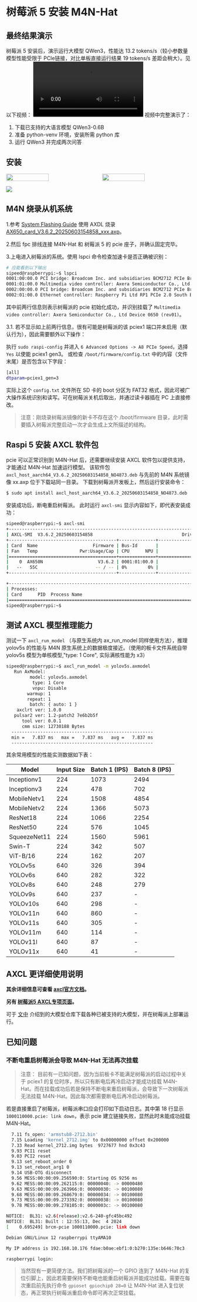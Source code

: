 # 树莓派 5 安装 M4N-Hat

## 最终结果演示
树莓派 5 安装后，演示运行大模型 QWen3，性能达 13.2 tokens/s（较小参数量模型性能受限于 PCIe链接，对比单板直接运行结果 19 tokens/s 差距会稍大）。见以下视频：
<video controls autoplay src="../assets/m4nhat/axcl-run-llm-on-raspi5-2025-07-03-4xspeedup.mp4" type="video/mp4"> Your browser does not support video playback. </video>
视频中完整演示了：
1. 下载已支持的大语言模型 QWen3-0.6B
2. 准备 python-venv 环境，安装所需 python 库
3. 运行 QWen3 并完成两次问答

## 安装
<div style="display: flex; justify-content: space-between;">
  <img src="../assets/m4nhat/DSC07559.JPG" style="width: 48%;">
  <img src="../assets/m4nhat/DSC07561.JPG" style="width: 48%;">
</div>

![](../assets/m4nhat/DSC07569.JPG)

## M4N 烧录从机系统
1.参考 [System Flashing Guide](../m4n/system-update.html) 使用 AXDL 烧录 [AX650_card_V3.6.2_20250603154858_xxx.axp](https://dl.sipeed.com/MaixIV/M4N-Dock/09_Image/)。

2.然后 fpc 排线连接 M4N-Hat 和 树莓派 5 的 pcie 座子，并确认固定完毕。

3.上电进入树莓派的系统。使用 lspci 命令检查加速卡是否正确被识别：
```bash
# 应能看到以下输出
sipeed@raspberrypi:~$ lspci
0001:00:00.0 PCI bridge: Broadcom Inc. and subsidiaries BCM2712 PCIe Bridge (rev 21)
0001:01:00.0 Multimedia video controller: Axera Semiconductor Co., Ltd Device 0650 (rev01)
0002:00:00.0 PCI bridge: Broadcom Inc. and subsidiaries BCM2712 PCIe Bridge (rev 21)
0002:01:00.0 Ethernet controller: Raspberry Pi Ltd RP1 PCIe 2.0 South Bridge
```

其中前两行信息则表示树莓派的 pcie 初始化成功，并识别挂载了 `Multimedia video controller: Axera Semiconductor Co., Ltd Device 0650 (rev01)`。

3.1. 若不显示如上前两行信息，很有可能是树莓派的该 pciex1 端口并未启用（默认行为），因此需要额外以下操作：

执行 `sudo raspi-config` 并进入 `6 Advanced Options -> A8 PCIe Speed`，选择 `Yes` 以使能 pciex1 gen3。
或检查 `/boot/firmware/config.txt` 中的内容（文件末尾）是否包含以下字段：
```bash
[all]
dtparam=pciex1_gen=3
```
实际上这个 `config.txt` 文件所在 SD 卡的 boot 分区为 FAT32 格式，因此可被广大操作系统识别和读写。可在树莓派关机后取出，并通过读卡器插在 PC 上直接修改。
> 注意：刚烧录树莓派镜像的新卡不存在这个 /boot/firmware 目录，此时需要插入树莓派完整启动一次才会生成上文所描述的结构。


## Raspi 5 安装 AXCL 软件包
pcie 可以正常识别到 M4N-Hat 后，还需要继续安装 AXCL 软件包以提供支持，才能通过 M4N-Hat 加速运行模型。
该软件包 `axcl_host_aarch64_V3.6.2_20250603154858_NO4873.deb` 与先前的 M4N 系统镜像 xx.axp 位于下载站同一目录。
下载到树莓派开发板上，然后运行安装命令：
```bash
$ sudo apt install axcl_host_aarch64_V3.6.2_20250603154858_NO4873.deb
```

安装成功后，断电重启树莓派。
此时运行 `axcl-smi` 显示内容如下，即代表安装成功：
```bash
sipeed@raspberrypi:~$ axcl-smi
+------------------------------------------------------------------------------------------------+
| AXCL-SMI  V3.6.2_20250603154858                                  Driver  V3.6.2_20250603154858 |
+-----------------------------------------+--------------+---------------------------------------+
| Card  Name                     Firmware | Bus-Id       |                          Memory-Usage |
| Fan   Temp                Pwr:Usage/Cap | CPU      NPU |                             CMM-Usage |
|=========================================+==============+=======================================|
|    0  AX650N                     V3.6.2 | 0001:01:00.0 |                148 MiB /      945 MiB |
|   --   55C                      -- / -- | 0%        0% |                 18 MiB /     7040 MiB |
+-----------------------------------------+--------------+---------------------------------------+

+------------------------------------------------------------------------------------------------+
| Processes:                                                                                     |
| Card      PID  Process Name                                                   NPU Memory Usage |
|================================================================================================|
sipeed@raspberrypi:~$
```


## 测试 AXCL 模型推理能力
测试一下 `axcl_run_model` （与原生系统内 ax_run_model 同样使用方法），推理 yolov5s 的性能与 M4N 原生系统上的数据极度接近。（使用的板卡文件系统自带 yolov5s 模型为单核模型,"type: 1 Core", 实际满核性能为 x3）


```bash
sipeed@raspberrypi:~$ axcl_run_model -m yolov5s.axmodel
   Run AxModel:
         model: yolov5s.axmodel
          type: 1 Core
          vnpu: Disable
        warmup: 1
        repeat: 1
         batch: { auto: 1 }
    axclrt ver: 1.0.0
   pulsar2 ver: 1.2-patch2 7e6b2b5f
      tool ver: 0.0.1
      cmm size: 12730188 Bytes
  ------------------------------------------------------
  min =   7.837 ms   max =   7.837 ms   avg =   7.837 ms
  ------------------------------------------------------
```

其余常用模型的性能实测数据如下表：

| Model         | Input Size | Batch 1 (IPS) | Batch 8 (IPS) |
|---------------|------------|---------------|---------------|
| Inceptionv1   | 224        | 1073          | 2494          |
| Inceptionv3   | 224        | 478           | 702           |
| MobileNetv1   | 224        | 1508          | 4854          |
| MobileNetv2   | 224        | 1366          | 5073          |
| ResNet18      | 224        | 1066          | 2254          |
| ResNet50      | 224        | 576           | 1045          |
| SqueezeNet11  | 224        | 1560          | 5961          |
| Swin-T        | 224        | 342           | 507           |
| ViT-B/16      | 224        | 162           | 207           |
| YOLOv5s       | 640        | 326           | 394           |
| YOLOv6s       | 640        | 282           | 322           |
| YOLOv8s       | 640        | 248           | 279           |
| YOLOv9s       | 640        | 237           | -             |
| YOLOv10s      | 640        | 298           | -             |
| YOLOv11n      | 640        | 860           | -             |
| YOLOv11s      | 640        | 305           | -             |
| YOLOv11m      | 640        | 114           | -             |
| YOLOv11l      | 640        | 87            | -             |
| YOLOv11x      | 640        | 41            | -             |


## AXCL 更详细使用说明
**其余详细信息可查看 [axcl官方文档](https://axcl-docs.readthedocs.io)。**

**另有 [树莓派5 AXCL专项页面](https://axcl-pi5-examples-cn.readthedocs.io)。**

可于 [文中](../m4n/axmodel-deploy.html) 介绍到的大模型仓库下载各种已被支持的大模型，并在树莓派上部署运行。

## 已知问题

### 不断电重启树莓派会导致 M4N-Hat 无法再次挂载
> 注意：
> 目前有一已知问题，因为当前板卡不能满足树莓派的启动过程中关于 pciex1 的复位时序，所以只有断电后再冷启动才能成功挂载 M4N-Hat。而在挂载成功后若是保持不断电来重启树莓派，会导致下一次树莓派无法挂载 M4N-Hat。因此每次都需要断电后再冷启动树莓派。

若是直接重启了树莓派，树莓派串口应会打印如下启动日志。其中第 18 行显示 `1000110000.pcie: link down`，表示 pcie 建立链接失败，显然此时未能成功挂载 M4N-Hat。
```bash
  7.11 fs_open: 'armstub8-2712.bin'
  7.15 Loading 'kernel_2712.img' to 0x00000000 offset 0x200000
  7.33 Read kernel_2712.img bytes  9727677 hnd 0x3c43
  9.93 PCI1 reset
  9.03 PCI2 reset
  9.13 set_reboot_order 0
  9.13 set_reboot_arg1 0
  9.14 USB-OTG disconnect
  9.56 MESS:00:00:09.256590:0: Starting OS 9256 ms
  9.62 MESS:00:00:09.262115:0: 00000040: -> 00000480
  9.63 MESS:00:00:09.263966:0: 00000030: -> 00100080
  9.68 MESS:00:00:09.268679:0: 00000034: -> 00100080
  9.73 MESS:00:00:09.273392:0: 00000038: -> 00100080
  9.78 MESS:00:00:09.278105:0: 0000003c: -> 00100080

NOTICE:  BL31: v2.6(release):v2.6-240-gfc45bc492
NOTICE:  BL31: Built : 12:55:13, Dec  4 2024
[    0.695249] brcm-pcie 1000110000.pcie: link down

Debian GNU/Linux 12 raspberrypi ttyAMA10

My IP address is 192.168.10.176 fdae:b0ae:ebf1:0:b270:135e:b646:70c3

raspberrypi login:
```

> 当然现有一更简便方法。我们把树莓派的一个 GPIO 连到了 M4N-Hat 的复位引脚上，因此若需要保持不断电也能重启树莓派并能成功挂载。需要在每次重启前先执行命令 `gpioset gpiochip0 28=0` 让 M4N-Hat 进入复位状态，再正常执行树莓派重启命令即可再次正常挂载。